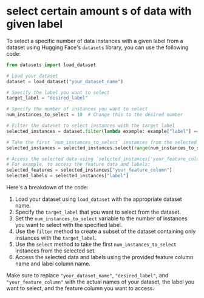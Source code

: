 # select certain amount s of data with given label

To select a specific number of data instances with a given label from a dataset using Hugging Face's `datasets` library, you can use the following code:

```python
from datasets import load_dataset

# Load your dataset
dataset = load_dataset("your_dataset_name")

# Specify the label you want to select
target_label = "desired_label"

# Specify the number of instances you want to select
num_instances_to_select = 10  # Change this to the desired number

# Filter the dataset to select instances with the target label
selected_instances = dataset.filter(lambda example: example["label"] == target_label)

# Take the first `num_instances_to_select` instances from the selected set
selected_instances = selected_instances.select(range(num_instances_to_select))

# Access the selected data using `selected_instances['your_feature_column']` and `selected_instances['label']`
# For example, to access the feature data and labels:
selected_features = selected_instances["your_feature_column"]
selected_labels = selected_instances["label"]
```

Here's a breakdown of the code:

1. Load your dataset using `load_dataset` with the appropriate dataset name.
2. Specify the `target_label` that you want to select from the dataset.
3. Set the `num_instances_to_select` variable to the number of instances you want to select with the specified label.
4. Use the `filter` method to create a subset of the dataset containing only instances with the `target_label`.
5. Use the `select` method to take the first `num_instances_to_select` instances from the selected set.
6. Access the selected data and labels using the provided feature column name and label column name.

Make sure to replace `"your_dataset_name"`, `"desired_label"`, and `"your_feature_column"` with the actual names of your dataset, the label you want to select, and the feature column you want to access.
